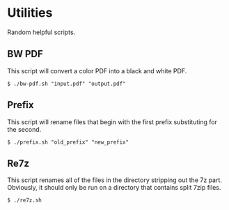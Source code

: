 # Utilities
Random helpful scripts.

## BW PDF
This script will convert a color PDF into a black and white PDF.

    $ ./bw-pdf.sh "input.pdf" "output.pdf"

## Prefix
This script will rename files that begin with the first prefix substituting for the second.

    $ ./prefix.sh "old_prefix" "new_prefix"

## Re7z
This script renames all of the files in the directory stripping out the 7z part. Obviously, it should only be run on a directory that contains split 7zip files.

    $ ./re7z.sh
